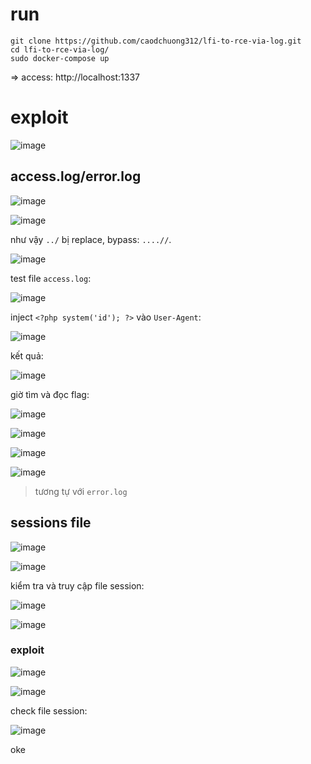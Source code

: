 # run 
```
git clone https://github.com/caodchuong312/lfi-to-rce-via-log.git
cd lfi-to-rce-via-log/
sudo docker-compose up
```
=> access: http://localhost:1337

# exploit

![image](https://github.com/caodchuong312/lfi-to-rce-via-log/assets/92881216/c8acdc9c-63d0-4090-9d43-a222f89e0d36)

## access.log/error.log

![image](https://github.com/caodchuong312/lfi-to-rce-via-log/assets/92881216/80a7c22f-55c3-43b1-b4fa-54a34d7b7d17)

![image](https://github.com/caodchuong312/lfi-to-rce-via-log/assets/92881216/c318eaac-f68e-4e52-ae88-0fdf34cde638)

như vậy `../` bị replace, bypass: `....//`.

![image](https://github.com/caodchuong312/lfi-to-rce-via-log/assets/92881216/fd76151c-94b3-4fd3-9037-890f414c65e4)

test file `access.log`:

![image](https://github.com/caodchuong312/lfi-to-rce-via-log/assets/92881216/6fd34435-af6c-4349-9dbd-8b644d49ec2d)

inject `<?php system('id'); ?>` vào `User-Agent`:

![image](https://github.com/caodchuong312/lfi-to-rce-via-log/assets/92881216/49405279-c76d-4858-990a-d083a3f59c8c)

kết quả:

![image](https://github.com/caodchuong312/lfi-to-rce-via-log/assets/92881216/6e23e81b-270a-410a-81e1-44acb7578b1b)

giờ tìm và đọc flag:

![image](https://github.com/caodchuong312/lfi-to-rce-via-log/assets/92881216/b45d2f27-e185-4f79-8daf-c60da6110a62)

![image](https://github.com/caodchuong312/lfi-to-rce-via-log/assets/92881216/4c97ce79-a6c9-41a4-bc8e-ac2869f88687)

![image](https://github.com/caodchuong312/lfi-to-rce-via-log/assets/92881216/84769714-1cc5-414e-837c-f2c18f4d79ca)

![image](https://github.com/caodchuong312/lfi-to-rce-via-log/assets/92881216/806149d2-46fa-4ccb-8a37-bb67e621fd39)

> tương tự với `error.log`
## sessions file

![image](https://github.com/caodchuong312/lfi-to-rce-via-log/assets/92881216/63d44508-5bc4-47de-bd32-29f02c68f119)

![image](https://github.com/caodchuong312/lfi-to-rce-via-log/assets/92881216/6d16e862-87b1-4b72-b2fe-e17f8c79d194)

kiểm tra và truy cập file session:

![image](https://github.com/caodchuong312/lfi-to-rce-via-log/assets/92881216/61c6fd80-7432-4d36-93bc-e686c74d7d46)

![image](https://github.com/caodchuong312/lfi-to-rce-via-log/assets/92881216/154166dd-d12b-4819-826b-c36930106308)

### exploit

![image](https://github.com/caodchuong312/lfi-to-rce-via-log/assets/92881216/ec4e0c99-6a4f-45a2-99d1-e02b484831fe)

![image](https://github.com/caodchuong312/lfi-to-rce-via-log/assets/92881216/a6f9de7e-ef24-43ad-abcb-d246c071b5d1)

check file session:

![image](https://github.com/caodchuong312/lfi-to-rce-via-log/assets/92881216/035f4b00-2789-41c3-9558-930682ca22f2)

oke










